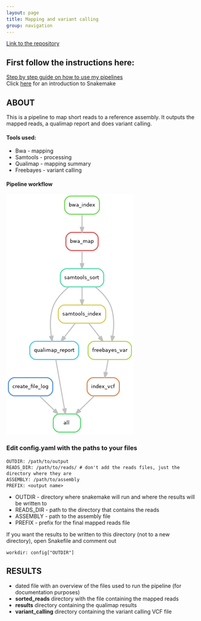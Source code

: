```yaml
---
layout: page
title: Mapping and variant calling
group: navigation
---
```


<!-- ## Mapping and variant calling -->
[Link to the repository](https://github.com/CarolinaPB/WUR_mapping-variant-calling)

## First follow the instructions here:
[Step by step guide on how to use my pipelines](https://carolinapb.github.io/2021-06-23-how-to-run-my-pipelines/)  
Click [here](https://github.com/CarolinaPB/snakemake-template/blob/master/Short%20introduction%20to%20Snakemake.pdf) for an introduction to Snakemake

## ABOUT
This is a pipeline to map short reads to a reference assembly. It outputs the mapped reads, a qualimap report and does variant calling.

#### Tools used:
- Bwa - mapping
- Samtools - processing
- Qualimap - mapping summary
- Freebayes - variant calling

#### Pipeline workflow
<img src="https://github.com/CarolinaPB/WUR_mapping-variant-calling/blob/main/dag.png" class="img-responsive" alt="">

### Edit config.yaml with the paths to your files
```
OUTDIR: /path/to/output 
READS_DIR: /path/to/reads/ # don't add the reads files, just the directory where they are
ASSEMBLY: /path/to/assembly
PREFIX: <output name>
```

- OUTDIR - directory where snakemake will run and where the results will be written to
- READS_DIR - path to the directory that contains the reads
- ASSEMBLY - path to the assembly file
- PREFIX - prefix for the final mapped reads file

If you want the results to be written to this directory (not to a new directory), open Snakefile and comment out 
```
workdir: config["OUTDIR"]
```

## RESULTS
- dated file with an overview of the files used to run the pipeline (for documentation purposes)
- **sorted_reads** directory with the file containing the mapped reads
- **results** directory containing the qualimap results
- **variant_calling** directory containing the variant calling VCF file

